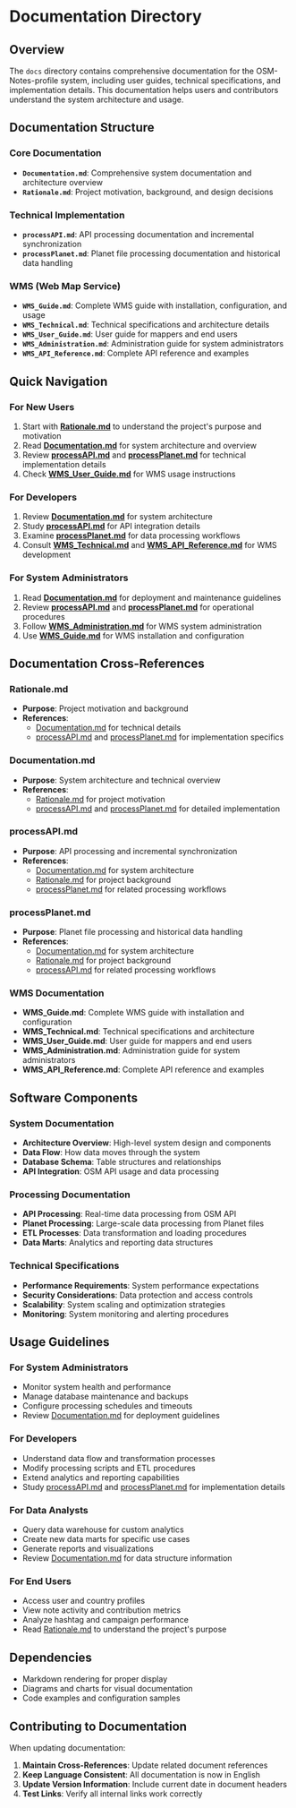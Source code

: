 # Documentation Directory

## Overview
The `docs` directory contains comprehensive documentation for the OSM-Notes-profile system, including user guides, technical specifications, and implementation details. This documentation helps users and contributors understand the system architecture and usage.

## Documentation Structure

### Core Documentation
- **`Documentation.md`**: Comprehensive system documentation and architecture overview
- **`Rationale.md`**: Project motivation, background, and design decisions

### Technical Implementation
- **`processAPI.md`**: API processing documentation and incremental synchronization
- **`processPlanet.md`**: Planet file processing documentation and historical data handling

### WMS (Web Map Service)
- **`WMS_Guide.md`**: Complete WMS guide with installation, configuration, and usage
- **`WMS_Technical.md`**: Technical specifications and architecture details
- **`WMS_User_Guide.md`**: User guide for mappers and end users
- **`WMS_Administration.md`**: Administration guide for system administrators
- **`WMS_API_Reference.md`**: Complete API reference and examples

## Quick Navigation

### For New Users
1. Start with **[Rationale.md](./Rationale.md)** to understand the project's purpose and motivation
2. Read **[Documentation.md](./Documentation.md)** for system architecture and overview
3. Review **[processAPI.md](./processAPI.md)** and **[processPlanet.md](./processPlanet.md)** for technical implementation details
4. Check **[WMS_User_Guide.md](./WMS_User_Guide.md)** for WMS usage instructions

### For Developers
1. Review **[Documentation.md](./Documentation.md)** for system architecture
2. Study **[processAPI.md](./processAPI.md)** for API integration details
3. Examine **[processPlanet.md](./processPlanet.md)** for data processing workflows
4. Consult **[WMS_Technical.md](./WMS_Technical.md)** and **[WMS_API_Reference.md](./WMS_API_Reference.md)** for WMS development

### For System Administrators
1. Read **[Documentation.md](./Documentation.md)** for deployment and maintenance guidelines
2. Review **[processAPI.md](./processAPI.md)** and **[processPlanet.md](./processPlanet.md)** for operational procedures
3. Follow **[WMS_Administration.md](./WMS_Administration.md)** for WMS system administration
4. Use **[WMS_Guide.md](./WMS_Guide.md)** for WMS installation and configuration

## Documentation Cross-References

### Rationale.md
- **Purpose**: Project motivation and background
- **References**: 
  - [Documentation.md](./Documentation.md) for technical details
  - [processAPI.md](./processAPI.md) and [processPlanet.md](./processPlanet.md) for implementation specifics

### Documentation.md
- **Purpose**: System architecture and technical overview
- **References**:
  - [Rationale.md](./Rationale.md) for project motivation
  - [processAPI.md](./processAPI.md) and [processPlanet.md](./processPlanet.md) for detailed implementation

### processAPI.md
- **Purpose**: API processing and incremental synchronization
- **References**:
  - [Documentation.md](./Documentation.md) for system architecture
  - [Rationale.md](./Rationale.md) for project background
  - [processPlanet.md](./processPlanet.md) for related processing workflows

### processPlanet.md
- **Purpose**: Planet file processing and historical data handling
- **References**:
  - [Documentation.md](./Documentation.md) for system architecture
  - [Rationale.md](./Rationale.md) for project background
  - [processAPI.md](./processAPI.md) for related processing workflows

### WMS Documentation
- **WMS_Guide.md**: Complete WMS guide with installation and configuration
- **WMS_Technical.md**: Technical specifications and architecture
- **WMS_User_Guide.md**: User guide for mappers and end users
- **WMS_Administration.md**: Administration guide for system administrators
- **WMS_API_Reference.md**: Complete API reference and examples

## Software Components

### System Documentation
- **Architecture Overview**: High-level system design and components
- **Data Flow**: How data moves through the system
- **Database Schema**: Table structures and relationships
- **API Integration**: OSM API usage and data processing

### Processing Documentation
- **API Processing**: Real-time data processing from OSM API
- **Planet Processing**: Large-scale data processing from Planet files
- **ETL Processes**: Data transformation and loading procedures
- **Data Marts**: Analytics and reporting data structures

### Technical Specifications
- **Performance Requirements**: System performance expectations
- **Security Considerations**: Data protection and access controls
- **Scalability**: System scaling and optimization strategies
- **Monitoring**: System monitoring and alerting procedures

## Usage Guidelines

### For System Administrators
- Monitor system health and performance
- Manage database maintenance and backups
- Configure processing schedules and timeouts
- Review [Documentation.md](./Documentation.md) for deployment guidelines

### For Developers
- Understand data flow and transformation processes
- Modify processing scripts and ETL procedures
- Extend analytics and reporting capabilities
- Study [processAPI.md](./processAPI.md) and [processPlanet.md](./processPlanet.md) for implementation details

### For Data Analysts
- Query data warehouse for custom analytics
- Create new data marts for specific use cases
- Generate reports and visualizations
- Review [Documentation.md](./Documentation.md) for data structure information

### For End Users
- Access user and country profiles
- View note activity and contribution metrics
- Analyze hashtag and campaign performance
- Read [Rationale.md](./Rationale.md) to understand the project's purpose

## Dependencies
- Markdown rendering for proper display
- Diagrams and charts for visual documentation
- Code examples and configuration samples

## Contributing to Documentation

When updating documentation:
1. **Maintain Cross-References**: Update related document references
2. **Keep Language Consistent**: All documentation is now in English
3. **Update Version Information**: Include current date in document headers
4. **Test Links**: Verify all internal links work correctly 

